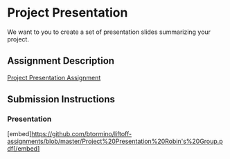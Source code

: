 # Project Presentation
We want to you to create a set of presentation slides summarizing your project.

## Assignment Description
[Project Presentation Assignment](https://education.launchcode.org/liftoff/modules/assignments/project-presentation)

## Submission Instructions

### Presentation
[embed]https://github.com/btormino/liftoff-assignments/blob/master/Project%20Presentation%20Robin's%20Group.pdf[/embed]

